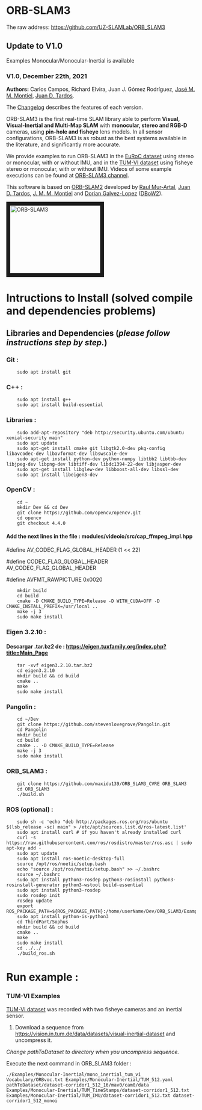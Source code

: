 # ORB-SLAM3
The raw address:
https://github.com/UZ-SLAMLab/ORB_SLAM3

## Update to V1.0

Examples Monocular/Monocular-Inertial is available

### V1.0, December 22th, 2021
**Authors:** Carlos Campos, Richard Elvira, Juan J. Gómez Rodríguez, [José M. M. Montiel](http://webdiis.unizar.es/~josemari/), [Juan D. Tardos](http://webdiis.unizar.es/~jdtardos/).

The [Changelog](https://github.com/UZ-SLAMLab/ORB_SLAM3/blob/master/Changelog.md) describes the features of each version.

ORB-SLAM3 is the first real-time SLAM library able to perform **Visual, Visual-Inertial and Multi-Map SLAM** with **monocular, stereo and RGB-D** cameras, using **pin-hole and fisheye** lens models. In all sensor configurations, ORB-SLAM3 is as robust as the best systems available in the literature, and significantly more accurate.

We provide examples to run ORB-SLAM3 in the [EuRoC dataset](http://projects.asl.ethz.ch/datasets/doku.php?id=kmavvisualinertialdatasets) using stereo or monocular, with or without IMU, and in the [TUM-VI dataset](https://vision.in.tum.de/data/datasets/visual-inertial-dataset) using fisheye stereo or monocular, with or without IMU. Videos of some example executions can be found at [ORB-SLAM3 channel](https://www.youtube.com/channel/UCXVt-kXG6T95Z4tVaYlU80Q).

This software is based on [ORB-SLAM2](https://github.com/raulmur/ORB_SLAM2) developed by [Raul Mur-Artal](http://webdiis.unizar.es/~raulmur/), [Juan D. Tardos](http://webdiis.unizar.es/~jdtardos/), [J. M. M. Montiel](http://webdiis.unizar.es/~josemari/) and [Dorian Galvez-Lopez](http://doriangalvez.com/) ([DBoW2](https://github.com/dorian3d/DBoW2)).

<a href="https://youtu.be/HyLNq-98LRo" target="_blank"><img src="https://img.youtube.com/vi/HyLNq-98LRo/0.jpg"
alt="ORB-SLAM3" width="240" height="180" border="10" /></a>

# Intructions to Install (solved compile and dependencies problems)

## Libraries and Dependencies (*please follow instructions step by step.*)

### Git :
```shell script
    sudo apt install git
```

### C++ :
```shell script
    sudo apt install g++
    sudo apt install build-essential
```

### Libraries :
```shell script
    sudo add-apt-repository "deb http://security.ubuntu.com/ubuntu xenial-security main"
    sudo apt update
    sudo apt-get install cmake git libgtk2.0-dev pkg-config libavcodec-dev libavformat-dev libswscale-dev
    sudo apt-get install python-dev python-numpy libtbb2 libtbb-dev libjpeg-dev libpng-dev libtiff-dev libdc1394-22-dev libjasper-dev
    sudo apt-get install libglew-dev libboost-all-dev libssl-dev
    sudo apt install libeigen3-dev
```

### OpenCV :
```shell script
    cd ~
    mkdir Dev && cd Dev
    git clone https://github.com/opencv/opencv.git
    cd opencv
    git checkout 4.4.0
```

#### Add the next lines in the file : modules/videoio/src/cap_ffmpeg_impl.hpp 

  #define AV_CODEC_FLAG_GLOBAL_HEADER (1 << 22)

  #define CODEC_FLAG_GLOBAL_HEADER AV_CODEC_FLAG_GLOBAL_HEADER

  #define AVFMT_RAWPICTURE 0x0020

```shell script
    mkdir build
    cd build
    cmake -D CMAKE_BUILD_TYPE=Release -D WITH_CUDA=OFF -D CMAKE_INSTALL_PREFIX=/usr/local ..
    make -j 3
    sudo make install
```

### Eigen 3.2.10 :

#### Descargar .tar.bz2 de : https://eigen.tuxfamily.org/index.php?title=Main_Page
```shell script
    tar -xvf eigen3.2.10.tar.bz2
    cd eigen3.2.10
    mkdir build && cd build
    cmake ..
    make
    sudo make install
```

### Pangolin :
```shell script
    cd ~/Dev
    git clone https://github.com/stevenlovegrove/Pangolin.git
    cd Pangolin 
    mkdir build 
    cd build 
    cmake .. -D CMAKE_BUILD_TYPE=Release 
    make -j 3 
    sudo make install
```

### ORB_SLAM3 :
```shell script
    git clone https://github.com/maxidu139/ORB_SLAM3_CVRE ORB_SLAM3
    cd ORB_SLAM3
    ./build.sh
```

### ROS (optional) :
```shell script
    sudo sh -c 'echo "deb http://packages.ros.org/ros/ubuntu $(lsb_release -sc) main" > /etc/apt/sources.list.d/ros-latest.list'
    sudo apt install curl # if you haven't already installed curl
    curl -s https://raw.githubusercontent.com/ros/rosdistro/master/ros.asc | sudo apt-key add -
    sudo apt update
    sudo apt install ros-noetic-desktop-full
    source /opt/ros/noetic/setup.bash
    echo "source /opt/ros/noetic/setup.bash" >> ~/.bashrc
    source ~/.bashrc
    sudo apt install python3-rosdep python3-rosinstall python3-rosinstall-generator python3-wstool build-essential
    sudo apt install python3-rosdep
    sudo rosdep init
    rosdep update
    export ROS_PACKAGE_PATH=${ROS_PACKAGE_PATH}:/home/userName/Dev/ORB_SLAM3/Examples_old/ROS
    sudo apt install python-is-python3
    cd ThirdPart/Sophus
    mkdir build && cd build
    cmake ..
    make
    sudo make install
    cd ../../
    ./build_ros.sh
```


# Run example :

### TUM-VI Examples
[TUM-VI dataset](https://vision.in.tum.de/data/datasets/visual-inertial-dataset) was recorded with two fisheye cameras and an inertial sensor.

1. Download a sequence from https://vision.in.tum.de/data/datasets/visual-inertial-dataset and uncompress it.

*Change pathToDataset to directory when you uncompress sequence.*

Execute the next command in ORB_SLAM3 folder :
```shell script
./Examples/Monocular-Inertial/mono_inertial_tum_vi Vocabulary/ORBvoc.txt Examples/Monocular-Inertial/TUM_512.yaml pathToDataset/dataset-corridor1_512_16/mav0/cam0/data Examples/Monocular-Inertial/TUM_TimeStamps/dataset-corridor1_512.txt Examples/Monocular-Inertial/TUM_IMU/dataset-corridor1_512.txt dataset-corridor1_512_monoi
```
















